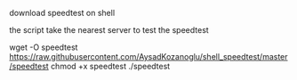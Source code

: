 download speedtest on shell

the script take the nearest server to test the speedtest 

wget -O speedtest https://raw.githubusercontent.com/AysadKozanoglu/shell_speedtest/master/speedtest
chmod +x speedtest
./speedtest


